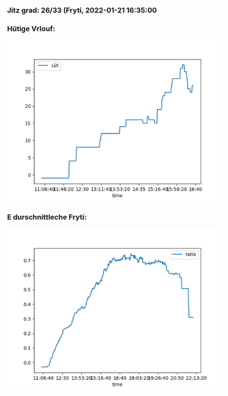 ### Jitz grad: 26/33 (Fryti, 2022-01-21 16:35:00

### Hütige Vrlouf:
![Graph](Today.png)

### E durschnittleche Fryti:
![Graph](Fryti.png)